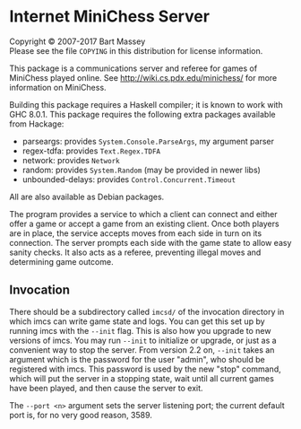 # Internet MiniChess Server

Copyright &copy; 2007-2017 Bart Massey  
Please see the file `COPYING` in this distribution for license
information.

This package is a communications server and referee for
games of MiniChess played online. See
<http://wiki.cs.pdx.edu/minichess/> for more information on
MiniChess.

Building this package requires a Haskell compiler; it is
known to work with GHC 8.0.1. This package requires the
following extra packages available from Hackage:

  * parseargs: provides `System.Console.ParseArgs`, my argument parser
  * regex-tdfa: provides `Text.Regex.TDFA`
  * network: provides `Network`
  * random: provides `System.Random` (may be provided in newer libs)
  * unbounded-delays: provides `Control.Concurrent.Timeout`

All are also available as Debian packages.

The program provides a service to which a client can connect
and either offer a game or accept a game from an existing
client.  Once both players are in place, the service accepts
moves from each side in turn on its connection.  The server
prompts each side with the game state to allow easy sanity
checks. It also acts as a referee, preventing illegal moves
and determining game outcome.

## Invocation

There should be a subdirectory called `imcsd/` of the
invocation directory in which imcs can write game state
and logs.  You can get this set up by running imcs with
the `--init` flag.  This is also how you upgrade to new
versions of imcs.  You may run `--init` to initialize or
upgrade, or just as a convenient way to stop the server.
From version 2.2 on, `--init` takes an argument which is the
password for the user "admin", who should be registered
with imcs.  This password is used by the new "stop"
command, which will put the server in a stopping state,
wait until all current games have been played, and then
cause the server to exit.

The `--port <n>` argument sets the server listening port;
the current default port is, for no very good reason, 3589.
